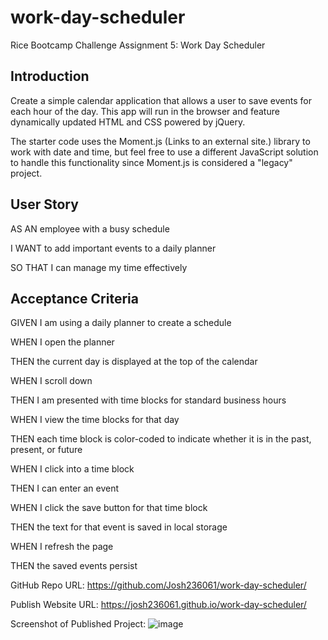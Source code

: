 # work-day-scheduler

Rice Bootcamp Challenge Assignment 5: Work Day Scheduler

## Introduction

Create a simple calendar application that allows a user to save events for each hour of the day. This app will run in the browser and feature dynamically updated HTML and CSS powered by jQuery.

The starter code uses the Moment.js (Links to an external site.) library to work with date and time, but feel free to use a different JavaScript solution to handle this functionality since Moment.js is considered a "legacy" project.

## User Story

AS AN employee with a busy schedule

I WANT to add important events to a daily planner

SO THAT I can manage my time effectively

## Acceptance Criteria

GIVEN I am using a daily planner to create a schedule

WHEN I open the planner

THEN the current day is displayed at the top of the calendar

WHEN I scroll down

THEN I am presented with time blocks for standard business hours

WHEN I view the time blocks for that day

THEN each time block is color-coded to indicate whether it is in the past, present, or future

WHEN I click into a time block

THEN I can enter an event

WHEN I click the save button for that time block

THEN the text for that event is saved in local storage

WHEN I refresh the page

THEN the saved events persist

GitHub Repo URL: https://github.com/Josh236061/work-day-scheduler/

Publish Website URL: https://josh236061.github.io/work-day-scheduler/

Screenshot of Published Project:
![image](https://user-images.githubusercontent.com/71394743/191837912-8945d257-9911-4f0a-8099-122979a140e3.png)
